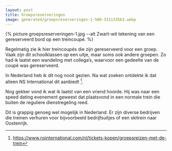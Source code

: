```yaml
---
layout: post
title: Groepsreserveringen
image: generated/groepsreserveringen-1-500-3311335b3.webp
---
```


{% picture groepsreserveringen-1.jpg --alt Zwart-wit tekening van een gereserveerd bord op een treincoupé. %}

Regelmatig zie ik hier treincoupés die zijn gereserveerd voor een groep. Vaak zijn dit schoolklassen op een uitje, maar soms ook andere groepen. Zo had ik laatst een wandeling met collega’s, waarvoor een gedeelte van de coupé was gereserveerd.

In Nederland heb ik dit nog nooit gezien. Na wat zoeken ontdekte ik dat alleen NS International dit aanbiedt [^1].

Nog gekker vond ik wat ik laatst van een vriend hoorde. Hij was naar een speed dating evenement geweest dat plaatsvond in een normale trein die buiten de reguliere dienstregeling reed.

Dit is grappig genoeg wel mogelijk in Nederland. Er zijn diverse bedrijven die treinen verhuren voor bijvoorbeeld bedrijfsuitjes of een skitrein naar Oostenrijk.

[^1]: <https://www.nsinternational.com/nl/tickets-kopen/groepsreizen-met-de-trein>
